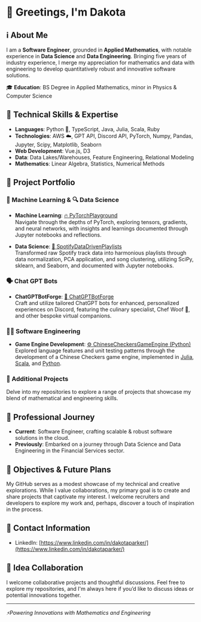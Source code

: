 # 👋 Greetings, I'm Dakota

## ℹ️ About Me
I am a **Software Engineer**, grounded in **Applied Mathematics**, with notable experience in **Data Science** and **Data Engineering**. Bringing five years of industry experience, I merge my appreciation for mathematics and data with engineering to develop quantitatively robust and innovative software solutions.

🎓 **Education**: BS Degree in Applied Mathematics, minor in Physics & Computer Science

## 🧠 Technical Skills & Expertise

- **Languages**: Python 🐍, TypeScript, Java, Julia, Scala, Ruby
- **Technologies**: AWS ☁️, GPT API, Discord API, PyTorch, Numpy, Pandas, Jupyter, Scipy, Matplotlib, Seaborn
- **Web Development**: Vue.js, D3
- **Data**: Data Lakes/Warehouses, Feature Engineering, Relational Modeling
- **Mathematics**: Linear Algebra, Statistics, Numerical Methods

## 📂 Project Portfolio

### 🤖 Machine Learning & 🔍 Data Science

- **Machine Learning**: [🔥 PyTorchPlayground](https://github.com/dakotacolorado/PyTorchPlayground)  
  Navigate through the depths of PyTorch, exploring tensors, gradients, and neural networks, with insights and learnings documented through Jupyter notebooks and reflections.

- **Data Science**: [🎵 SpotifyDataDrivenPlaylists](https://github.com/dakotacolorado/SpotifyDataDrivenPlaylists)  
  Transformed raw Spotify track data into harmonious playlists through data normalization, PCA application, and song clustering, utilizing SciPy, sklearn, and Seaborn, and documented with Jupyter notebooks.

### 🗣️ Chat GPT Bots

- **ChatGPTBotForge**: [🤖 ChatGPTBotForge](https://github.com/dakotacolorado/ChatGPTBotForge)  
  Craft and utilize tailored ChatGPT bots for enhanced, personalized experiences on Discord, featuring the culinary specialist, Chef Woof 🍗, and other bespoke virtual companions.

### 👨‍💻 Software Engineering

- **Game Engine Development**: [⚙️ ChineseCheckersGameEngine (Python)](https://github.com/dakotacolorado/ChineseCheckersGameEngine)  
  Explored language features and unit testing patterns through the development of a Chinese Checkers game engine, implemented in [Julia](https://github.com/dakotacolorado/ChineseCheckersGameJulia), [Scala](https://github.com/dakotacolorado/ChineseCheckersGameScala), and [Python](https://github.com/dakotacolorado/ChineseCheckersGameEngine).


### 🎲 Additional Projects

Delve into my repositories to explore a range of projects that showcase my blend of mathematical and engineering skills.


## 🏢 Professional Journey

- **Current**: Software Engineer, crafting scalable & robust software solutions in the cloud.
- **Previously**: Embarked on a journey through Data Science and Data Engineering in the Financial Services sector.

## 🎯 Objectives & Future Plans

My GitHub serves as a modest showcase of my technical and creative explorations. While I value collaborations, my primary goal is to create and share projects that captivate my interest. I welcome recruiters and developers to explore my work and, perhaps, discover a touch of inspiration in the process.

## 📧 Contact Information

- LinkedIn: [https://www.linkedin.com/in/dakotaparker/](https://www.linkedin.com/in/dakotaparker/)

## 🤝 Idea Collaboration

I welcome collaborative projects and thoughtful discussions. Feel free to explore my repositories, and I'm always here if you’d like to discuss ideas or potential innovations together.

---

_⚡Powering Innovations with Mathematics and Engineering_
